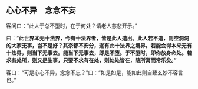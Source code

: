 ## 心心不异　念念不妄

客问曰：“此人于总不堕时，在于何处？请老人慈悲开示。”

曰：“__此世界本无十法界，今有十法界者，皆是此人造出。此人若不造，则空洞洞的大家无事，岂不是好？其奈都不安分，遂有此十法界之境界。若能会得本来无有十法界，则当下无事去。能当下无事去，即是不堕。于不堕时，即你放身命处。若求有处所，则又是生事，只要不求有在处，则处处皆在，随所寓而常乐矣。”__

 客曰：“可是心心不异，念念不忘？”曰：“如是如是，能如此则自臻玄妙不容言也。”
